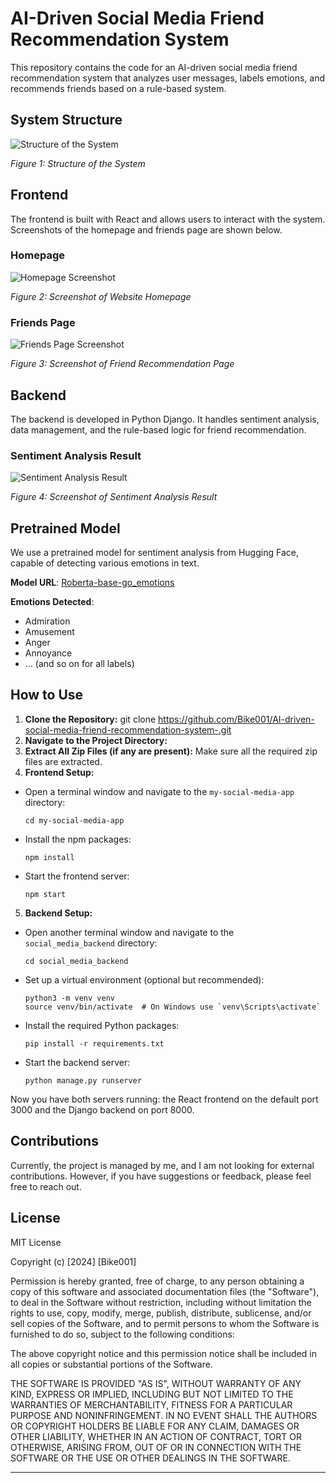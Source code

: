 # AI-Driven Social Media Friend Recommendation System

This repository contains the code for an AI-driven social media friend recommendation system that analyzes user messages, labels emotions, and recommends friends based on a rule-based system.

## System Structure

![Structure of the System](Structure%20of%20the%20system.png)

*Figure 1: Structure of the System*

## Frontend

The frontend is built with React and allows users to interact with the system. Screenshots of the homepage and friends page are shown below.

### Homepage

![Homepage Screenshot](Homepage.png)

*Figure 2: Screenshot of Website Homepage*

### Friends Page

![Friends Page Screenshot](FriendsPage.png)

*Figure 3: Screenshot of Friend Recommendation Page*

## Backend

The backend is developed in Python Django. It handles sentiment analysis, data management, and the rule-based logic for friend recommendation.

### Sentiment Analysis Result

![Sentiment Analysis Result](Sentiment%20Analysis%20Result.png)

*Figure 4: Screenshot of Sentiment Analysis Result*

## Pretrained Model

We use a pretrained model for sentiment analysis from Hugging Face, capable of detecting various emotions in text.

**Model URL**: [Roberta-base-go_emotions](https://huggingface.co/SamLowe/roberta-base-go_emotions)

**Emotions Detected**:

- Admiration
- Amusement
- Anger
- Annoyance
- ... (and so on for all labels)

## How to Use

1. **Clone the Repository:**
git clone https://github.com/Bike001/AI-driven-social-media-friend-recommendation-system-.git
2. **Navigate to the Project Directory:**
3. **Extract All Zip Files (if any are present):**
Make sure all the required zip files are extracted.
4. **Frontend Setup:**
- Open a terminal window and navigate to the `my-social-media-app` directory:
  ```
  cd my-social-media-app
  ```
- Install the npm packages:
  ```
  npm install
  ```
- Start the frontend server:
  ```
  npm start
  ```

5. **Backend Setup:**
- Open another terminal window and navigate to the `social_media_backend` directory:
  ```
  cd social_media_backend
  ```
- Set up a virtual environment (optional but recommended):
  ```
  python3 -m venv venv
  source venv/bin/activate  # On Windows use `venv\Scripts\activate`
  ```
- Install the required Python packages:
  ```
  pip install -r requirements.txt
  ```
- Start the backend server:
  ```
  python manage.py runserver
  ```

Now you have both servers running: the React frontend on the default port 3000 and the Django backend on port 8000.

## Contributions

Currently, the project is managed by me, and I am not looking for external contributions. However, if you have suggestions or feedback, please feel free to reach out.

## License

MIT License

Copyright (c) [2024] [Bike001]

Permission is hereby granted, free of charge, to any person obtaining a copy
of this software and associated documentation files (the "Software"), to deal
in the Software without restriction, including without limitation the rights
to use, copy, modify, merge, publish, distribute, sublicense, and/or sell
copies of the Software, and to permit persons to whom the Software is
furnished to do so, subject to the following conditions:

The above copyright notice and this permission notice shall be included in all
copies or substantial portions of the Software.

THE SOFTWARE IS PROVIDED "AS IS", WITHOUT WARRANTY OF ANY KIND, EXPRESS OR
IMPLIED, INCLUDING BUT NOT LIMITED TO THE WARRANTIES OF MERCHANTABILITY,
FITNESS FOR A PARTICULAR PURPOSE AND NONINFRINGEMENT. IN NO EVENT SHALL THE
AUTHORS OR COPYRIGHT HOLDERS BE LIABLE FOR ANY CLAIM, DAMAGES OR OTHER
LIABILITY, WHETHER IN AN ACTION OF CONTRACT, TORT OR OTHERWISE, ARISING FROM,
OUT OF OR IN CONNECTION WITH THE SOFTWARE OR THE USE OR OTHER DEALINGS IN THE
SOFTWARE.


---
